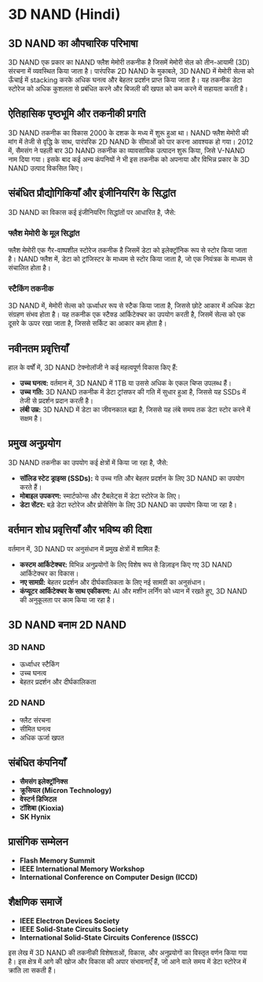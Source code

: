 # 3D NAND (Hindi)

## 3D NAND का औपचारिक परिभाषा
3D NAND एक प्रकार का NAND फ्लैश मेमोरी तकनीक है जिसमें मेमोरी सेल को तीन-आयामी (3D) संरचना में व्यवस्थित किया जाता है। पारंपरिक 2D NAND के मुकाबले, 3D NAND में मेमोरी सेल्स को ऊँचाई में stacking करके अधिक घनत्व और बेहतर प्रदर्शन प्राप्त किया जाता है। यह तकनीक डेटा स्टोरेज को अधिक कुशलता से प्रबंधित करने और बिजली की खपत को कम करने में सहायता करती है।

## ऐतिहासिक पृष्ठभूमि और तकनीकी प्रगति
3D NAND तकनीक का विकास 2000 के दशक के मध्य में शुरू हुआ था। NAND फ्लैश मेमोरी की मांग में तेजी से वृद्धि के साथ, पारंपरिक 2D NAND के सीमाओं को पार करना आवश्यक हो गया। 2012 में, सैमसंग ने पहली बार 3D NAND तकनीक का व्यावसायिक उत्पादन शुरू किया, जिसे V-NAND नाम दिया गया। इसके बाद कई अन्य कंपनियों ने भी इस तकनीक को अपनाया और विभिन्न प्रकार के 3D NAND उत्पाद विकसित किए।

## संबंधित प्रौद्योगिकियाँ और इंजीनियरिंग के सिद्धांत
3D NAND का विकास कई इंजीनियरिंग सिद्धांतों पर आधारित है, जैसे:

### फ्लैश मेमोरी के मूल सिद्धांत
फ्लैश मेमोरी एक गैर-वाष्पशील स्टोरेज तकनीक है जिसमें डेटा को इलेक्ट्रॉनिक रूप से स्टोर किया जाता है। NAND फ्लैश में, डेटा को ट्रांजिस्टर के माध्यम से स्टोर किया जाता है, जो एक नियंत्रक के माध्यम से संचालित होता है।

### स्टैकिंग तकनीक
3D NAND में, मेमोरी सेल्स को ऊर्ध्वाधर रूप से स्टैक किया जाता है, जिससे छोटे आकार में अधिक डेटा संग्रहण संभव होता है। यह तकनीक एक स्टैक्ड आर्किटेक्चर का उपयोग करती है, जिसमें सेल्स को एक दूसरे के ऊपर रखा जाता है, जिससे सर्किट का आकार कम होता है।

## नवीनतम प्रवृत्तियाँ
हाल के वर्षों में, 3D NAND टेक्नोलॉजी ने कई महत्वपूर्ण विकास किए हैं:

- **उच्च घनत्व:** वर्तमान में, 3D NAND में 1TB या उससे अधिक के एकल चिप्स उपलब्ध हैं।
- **उच्च गति:** 3D NAND तकनीक में डेटा ट्रांसफर की गति में सुधार हुआ है, जिससे यह SSDs में तेजी से प्रदर्शन प्रदान करती है।
- **लंबी उम्र:** 3D NAND में डेटा का जीवनकाल बढ़ा है, जिससे यह लंबे समय तक डेटा स्टोर करने में सक्षम है।

## प्रमुख अनुप्रयोग
3D NAND तकनीक का उपयोग कई क्षेत्रों में किया जा रहा है, जैसे:

- **सॉलिड स्टेट ड्राइव्स (SSDs):** ये उच्च गति और बेहतर प्रदर्शन के लिए 3D NAND का उपयोग करते हैं।
- **मोबाइल उपकरण:** स्मार्टफोन्स और टैबलेट्स में डेटा स्टोरेज के लिए।
- **डेटा सेंटर:** बड़े डेटा स्टोरेज और प्रोसेसिंग के लिए 3D NAND का उपयोग किया जा रहा है।

## वर्तमान शोध प्रवृत्तियाँ और भविष्य की दिशा
वर्तमान में, 3D NAND पर अनुसंधान में प्रमुख क्षेत्रों में शामिल हैं:

- **कस्टम आर्किटेक्चर:** विभिन्न अनुप्रयोगों के लिए विशेष रूप से डिज़ाइन किए गए 3D NAND आर्किटेक्चर का विकास।
- **नए सामग्री:** बेहतर प्रदर्शन और दीर्घकालिकता के लिए नई सामग्री का अनुसंधान।
- **कंप्यूटर आर्किटेक्चर के साथ एकीकरण:** AI और मशीन लर्निंग को ध्यान में रखते हुए, 3D NAND की अनुकूलता पर काम किया जा रहा है।

## 3D NAND बनाम 2D NAND
### 3D NAND
- ऊर्ध्वाधर स्टैकिंग
- उच्च घनत्व
- बेहतर प्रदर्शन और दीर्घकालिकता

### 2D NAND
- फ्लैट संरचना
- सीमित घनत्व
- अधिक ऊर्जा खपत

## संबंधित कंपनियाँ
- **सैमसंग इलेक्ट्रॉनिक्स**
- **क्रूसियल (Micron Technology)**
- **वेस्टर्न डिजिटल**
- **टॉशिबा (Kioxia)**
- **SK Hynix**

## प्रासंगिक सम्मेलन
- **Flash Memory Summit**
- **IEEE International Memory Workshop**
- **International Conference on Computer Design (ICCD)**

## शैक्षणिक समाजें
- **IEEE Electron Devices Society**
- **IEEE Solid-State Circuits Society**
- **International Solid-State Circuits Conference (ISSCC)**

इस लेख में 3D NAND की तकनीकी विशेषताओं, विकास, और अनुप्रयोगों का विस्तृत वर्णन किया गया है। इस क्षेत्र में आगे की खोज और विकास की अपार संभावनाएँ हैं, जो आने वाले समय में डेटा स्टोरेज में क्रांति ला सकती हैं।